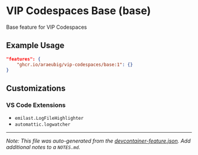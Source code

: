 
# VIP Codespaces Base (base)

Base feature for VIP Codespaces

## Example Usage

```json
"features": {
    "ghcr.io/araeubig/vip-codespaces/base:1": {}
}
```



## Customizations

### VS Code Extensions

- `emilast.LogFileHighlighter`
- `automattic.logwatcher`



---

_Note: This file was auto-generated from the [devcontainer-feature.json](https://github.com/araeubig/vip-codespaces/blob/main/features/src/base/devcontainer-feature.json).  Add additional notes to a `NOTES.md`._
